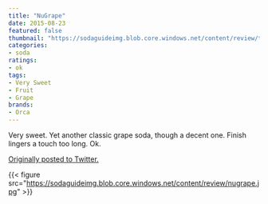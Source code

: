 ```yaml
---
title: "NuGrape"
date: 2015-08-23
featured: false
thumbnail: "https://sodaguideimg.blob.core.windows.net/content/review/thumbs/nugrape.jpg"
categories:
- soda
ratings:
- ok
tags:
- Very Sweet
- Fruit
- Grape
brands:
- Orca
---
```


Very sweet. Yet another classic grape soda, though a decent one. Finish lingers a touch too long. Ok.

[Originally posted to Twitter.](https://twitter.com/Cavorter/status/635642658635976706)

{{< figure src="https://sodaguideimg.blob.core.windows.net/content/review/nugrape.jpg" >}}
